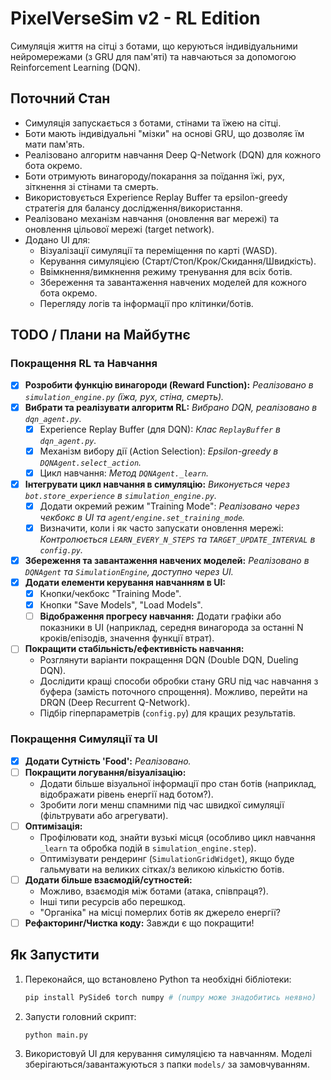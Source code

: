 # PixelVerseSim v2 - RL Edition

Симуляція життя на сітці з ботами, що керуються індивідуальними нейромережами (з GRU для пам'яті) та навчаються за допомогою Reinforcement Learning (DQN).

## Поточний Стан

*   Симуляція запускається з ботами, стінами та їжею на сітці.
*   Боти мають індивідуальні "мізки" на основі GRU, що дозволяє їм мати пам'ять.
*   Реалізовано алгоритм навчання Deep Q-Network (DQN) для кожного бота окремо.
*   Боти отримують винагороду/покарання за поїдання їжі, рух, зіткнення зі стінами та смерть.
*   Використовується Experience Replay Buffer та epsilon-greedy стратегія для балансу дослідження/використання.
*   Реалізовано механізм навчання (оновлення ваг мережі) та оновлення цільової мережі (target network).
*   Додано UI для:
    *   Візуалізації симуляції та переміщення по карті (WASD).
    *   Керування симуляцією (Старт/Стоп/Крок/Скидання/Швидкість).
    *   Ввімкнення/вимкнення режиму тренування для всіх ботів.
    *   Збереження та завантаження навчених моделей для кожного бота окремо.
    *   Перегляду логів та інформації про клітинки/ботів.

## TODO / Плани на Майбутнє

### Покращення RL та Навчання

-   [x] **Розробити функцію винагороди (Reward Function):** *Реалізовано в `simulation_engine.py` (їжа, рух, стіна, смерть).*
-   [x] **Вибрати та реалізувати алгоритм RL:** *Вибрано DQN, реалізовано в `dqn_agent.py`.*
    -   [x] Experience Replay Buffer (для DQN): *Клас `ReplayBuffer` в `dqn_agent.py`.*
    -   [x] Механізм вибору дії (Action Selection): *Epsilon-greedy в `DQNAgent.select_action`.*
    -   [x] Цикл навчання: *Метод `DQNAgent._learn`.*
-   [x] **Інтегрувати цикл навчання в симуляцію:** *Виконується через `bot.store_experience` в `simulation_engine.py`.*
    -   [x] Додати окремий режим "Training Mode": *Реалізовано через чекбокс в UI та `agent/engine.set_training_mode`.*
    -   [x] Визначити, коли і як часто запускати оновлення мережі: *Контролюється `LEARN_EVERY_N_STEPS` та `TARGET_UPDATE_INTERVAL` в `config.py`.*
-   [x] **Збереження та завантаження навчених моделей:** *Реалізовано в `DQNAgent` та `SimulationEngine`, доступно через UI.*
-   [x] **Додати елементи керування навчанням в UI:**
    -   [x] Кнопки/чекбокс "Training Mode".
    -   [x] Кнопки "Save Models", "Load Models".
    -   [ ] **Відображення прогресу навчання:** Додати графіки або показники в UI (наприклад, середня винагорода за останні N кроків/епізодів, значення функції втрат).
-   [ ] **Покращити стабільність/ефективність навчання:**
    -   Розглянути варіанти покращення DQN (Double DQN, Dueling DQN).
    -   Дослідити кращі способи обробки стану GRU під час навчання з буфера (замість поточного спрощення). Можливо, перейти на DRQN (Deep Recurrent Q-Network).
    -   Підбір гіперпараметрів (`config.py`) для кращих результатів.

### Покращення Симуляції та UI

-   [x] **Додати Сутність 'Food':** *Реалізовано.*
-   [ ] **Покращити логування/візуалізацію:**
    -   Додати більше візуальної інформації про стан ботів (наприклад, відображати рівень енергії над ботом?).
    -   Зробити логи менш спамними під час швидкої симуляції (фільтрувати або агрегувати).
-   [ ] **Оптимізація:**
    -   Профілювати код, знайти вузькі місця (особливо цикл навчання `_learn` та обробка подій в `simulation_engine.step`).
    -   Оптимізувати рендеринг (`SimulationGridWidget`), якщо буде гальмувати на великих сітках/з великою кількістю ботів.
-   [ ] **Додати більше взаємодій/сутностей:**
    -   Можливо, взаємодія між ботами (атака, співпраця?).
    -   Інші типи ресурсів або перешкод.
    -   "Органіка" на місці померлих ботів як джерело енергії?
-   [ ] **Рефакторинг/Чистка коду:** Завжди є що покращити!

## Як Запустити

1.  Переконайся, що встановлено Python та необхідні бібліотеки:
    ```bash
    pip install PySide6 torch numpy # (numpy може знадобитись неявно)
    ```
2.  Запусти головний скрипт:
    ```bash
    python main.py
    ```
3.  Використовуй UI для керування симуляцією та навчанням. Моделі зберігаються/завантажуються з папки `models/` за замовчуванням.